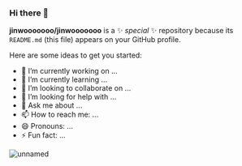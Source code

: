 ### Hi there 👋




**jinwooooooo/jinwooooooo** is a ✨ _special_ ✨ repository because its `README.md` (this file) appears on your GitHub profile.

Here are some ideas to get you started:

- 🔭 I’m currently working on ...
- 🌱 I’m currently learning ...
- 👯 I’m looking to collaborate on ...
- 🤔 I’m looking for help with ...
- 💬 Ask me about ...
- 📫 How to reach me: ...
- 😄 Pronouns: ...
- ⚡ Fun fact: ...

![unnamed](https://user-images.githubusercontent.com/54875278/111305788-b8e47e80-869a-11eb-90d2-bad49b6111cc.jpg)
